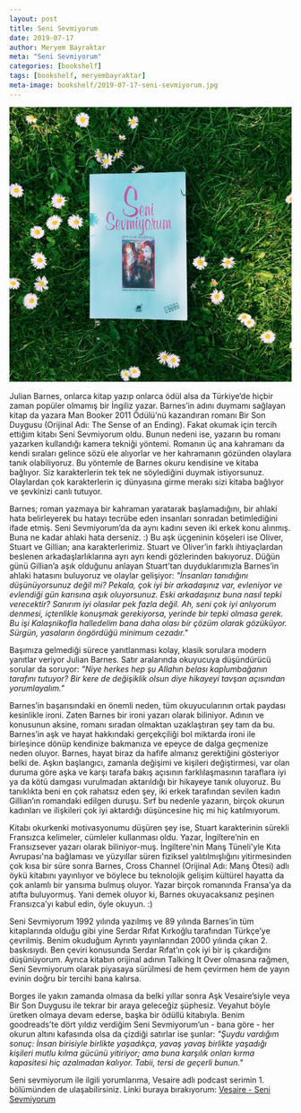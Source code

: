 ```yaml
---
layout: post
title: Seni Sevmiyorum
date: 2019-07-17
author: Meryem Bayraktar
meta: "Seni Sevmiyorum"
categories: [bookshelf]
tags: [bookshelf, meryembayraktar]
meta-image: bookshelf/2019-07-17-seni-sevmiyorum.jpg
---
```


<div class="col-md-5 col-sm-12">
    <img src="/img/bookshelf/2019-07-17-seni-sevmiyorum.jpg" alt="Seni Sevmiyorum image">
</div>
<div class="col-md-7 col-sm-12"></div>   

Julian Barnes, onlarca kitap yazıp onlarca ödül alsa da Türkiye’de hiçbir zaman popüler olmamış bir İngiliz yazar. Barnes’in adını duymamı sağlayan kitap da yazara Man Booker 2011 Ödülü’nü kazandıran romanı Bir Son Duygusu (Orijinal Adı: The Sense of an Ending). Fakat okumak için tercih ettiğim kitabı Seni Sevmiyorum oldu. Bunun nedeni ise, yazarın bu romanı yazarken kullandığı kamera tekniği yöntemi. Romanın üç ana kahramanı da kendi sıraları gelince sözü ele alıyorlar ve her kahramanın gözünden olaylara tanık olabiliyoruz. Bu yöntemle de Barnes okuru kendisine ve kitaba bağlıyor. Siz karakterlerin tek tek ne söylediğini duymak istiyorsunuz. Olaylardan çok karakterlerin iç dünyasına girme merakı sizi kitaba bağlıyor ve şevkinizi canlı tutuyor. 

Barnes; roman yazmaya bir kahraman yaratarak başlamadığını, bir ahlaki hata belirleyerek bu hatayı tecrübe eden insanları sonradan betimlediğini ifade etmiş. Seni Sevmiyorum’da da aynı kadını seven iki erkek konu alınmış. Buna ne kadar ahlaki hata derseniz. :) Bu aşk üçgeninin köşeleri ise Oliver, Stuart ve Gillian; ana karakterlerimiz. Stuart ve Oliver’in farklı ihtiyaçlardan beslenen arkadaşlarlıklarına ayrı ayrı kendi gözlerinden bakıyoruz. Düğün günü Gillian’a aşık olduğunu anlayan Stuart’tan duyduklarımızla Barnes’in ahlaki hatasını buluyoruz ve olaylar gelişiyor:  *"İnsanları tanıdığını düşünüyorsunuz değil mi? Pekala, çok iyi bir arkadaşınız var, evleniyor ve evlendiği gün karısına aşık oluyorsunuz. Eski arkadaşınız buna nasıl tepki verecektir? Sanırım iyi olasılar pek fazla değil. Ah, seni çok iyi anlıyorum denmesi, içtenlikle konuşmak gerekiyorsa, yerinde bir tepki olmasa gerek. Bu işi Kalaşnikofla halledelim bana daha olası bir çözüm olarak gözüküyor. Sürgün, yasaların öngördüğü minimum cezadır."*

Başımıza gelmediği sürece yanıtlanması kolay, klasik sorulara modern yanıtlar veriyor Julian Barnes. Satır aralarında okuyucuya düşündürücü sorular da soruyor: *"Niye herkes hep şu Allahın belası kaplumbağanın tarafını tutuyor? Bir kere de değişiklik olsun diye hikayeyi tavşan açısından yorumlayalım."*

Barnes’in başarısındaki en önemli neden, tüm okuyucularının ortak paydası kesinlikle ironi. Zaten Barnes bir ironi yazarı olarak biliniyor. Adının ve konusunun aksine, romanı sıradan olmaktan uzaklaştıran şey tam da bu. Barnes’in aşk ve hayat hakkındaki gerçekçiliği bol miktarda ironi ile birleşince dönüp kendinize bakmanıza ve epeyce de dalga geçmenize neden oluyor. Barnes, hayat biraz da hafife almanız gerektiğini gösteriyor belki de. Aşkın başlangıcı, zamanla değişimi ve kişileri değiştirmesi, var olan duruma göre aşka ve karşı tarafa bakış açısının farklılaşmasının taraflara iyi ya da kötü damgası vurulmadan aktarıldığı bir hikayeye tanık oluyoruz. Bu tanıklıkta beni en çok rahatsız eden şey, iki erkek tarafından sevilen kadın Gillian’ın romandaki edilgen duruşu. Sırf bu nedenle yazarın, birçok okurun kadınları ve ilişkileri çok iyi aktardığı düşüncesine hiç mi hiç katılmıyorum. 

Kitabı okurkenki motivasyonumu düşüren şey ise, Stuart karakterinin sürekli Fransızca kelimeler, cümleler kullanması oldu. Yazar, İngiltere’nin en Fransızsever yazarı olarak biliniyor-muş. İngiltere'nin Manş Tüneli'yle Kıta Avrupası'na bağlaması ve yüzyıllar süren fiziksel yalıtılmışlığını yitirmesinden çok kısa bir süre sonra Barnes, Cross Channel (Orijinal Adı: Manş Ötesi) adlı öykü kitabını yayınlıyor ve böylece bu teknolojik gelişim kültürel hayatta da çok anlamlı bir yansıma bulmuş oluyor. Yazar birçok romanında Fransa’ya da atıfta buluyormuş. Yani demek oluyor ki, Barnes okuyacaksanız peşinen Fransızca’yı kabul edin, öyle okuyun. :) 

Seni Sevmiyorum 1992 yılında yazılmış ve 89 yılında Barnes’in tüm kitaplarında olduğu gibi yine Serdar Rıfat Kırkoğlu tarafından Türkçe’ye çevrilmiş. Benim okuduğum Ayrıntı yayınlarından 2000 yılında çıkan 2. baskısıydı. Ben çeviri konusunda Serdar Rıfat’ın çok iyi bir iş çıkardığını düşünüyorum. Ayrıca kitabın orijinal adının Talking It Over olmasına rağmen, Seni Sevmiyorum olarak piyasaya sürülmesi de hem çevirmen hem de yayın evinin doğru bir tercihi bana kalırsa. 

Borges ile yakın zamanda olmasa da belki yıllar sonra Aşk Vesaire’siyle veya Bir Son Duygusu ile tekrar bir araya geleceğiz şüphesiz. Veyahut böyle üretken olmaya devam ederse, başka bir ödüllü kitabıyla. Benim goodreads’te dört yıldız verdiğim Seni Sevmiyorum’un - bana göre - her okurun altını kafasında olsa da çizdiği satırlar ise şunlar: *"Şuydu vardığım sonuç: İnsan birisiyle birlikte yaşadıkça, yavaş yavaş birlikte yaşadığı kişileri mutlu kılma gücünü yitiriyor; ama buna karşılık onları kırma kapasitesi hiç azalmadan kalıyor. Tabii, tersi de geçerli bunun."*

Seni sevmiyorum ile ilgili yorumlarıma, Vesaire adlı podcast serimin 1. bölümünden de ulaşabilirsiniz. Linki buraya bırakıyorum:
<a href="https://www.spreaker.com/user/vesaire/vesaire-1-seni-sevmiyorum" target="_blank">Vesaire - Seni Sevmiyorum</a>
